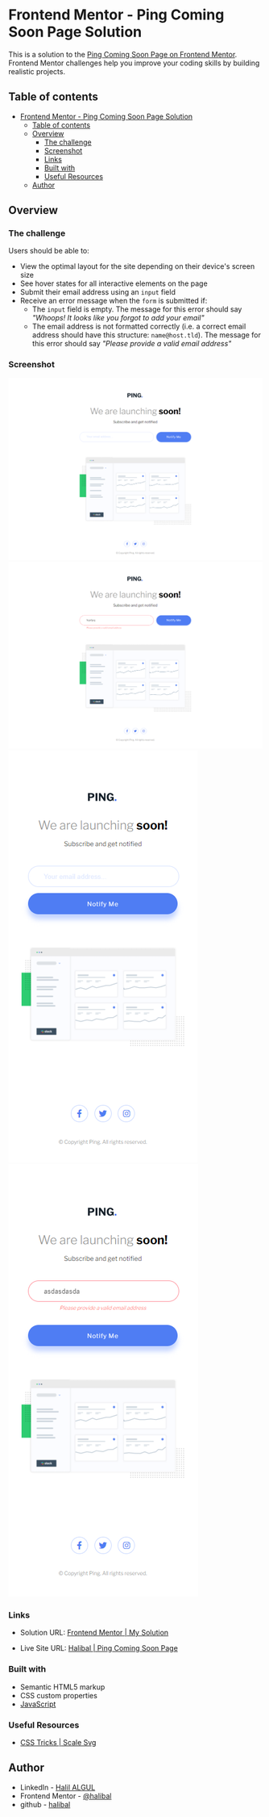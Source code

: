 # Frontend Mentor - Ping Coming Soon Page Solution

This is a solution to the [Ping Coming Soon Page on Frontend Mentor](https://www.frontendmentor.io/challenges/ping-single-column-coming-soon-page-5cadd051fec04111f7b848da/hub/ping-single-column-coming-soon-page-rJk2e6BIc). Frontend Mentor challenges help you improve your coding skills by building realistic projects.

## Table of contents

- [Frontend Mentor - Ping Coming Soon Page Solution](#frontend-mentor---ping-coming-soon-page-solution)
  - [Table of contents](#table-of-contents)
  - [Overview](#overview)
    - [The challenge](#the-challenge)
    - [Screenshot](#screenshot)
    - [Links](#links)
    - [Built with](#built-with)
    - [Useful Resources](#useful-resources)
  - [Author](#author)

## Overview

### The challenge

Users should be able to:

- View the optimal layout for the site depending on their device's screen size
- See hover states for all interactive elements on the page
- Submit their email address using an `input` field
- Receive an error message when the `form` is submitted if:
	- The `input` field is empty. The message for this error should say *"Whoops! It looks like you forgot to add your email"*
	- The email address is not formatted correctly (i.e. a correct email address should have this structure: `name@host.tld`). The message for this error should say *"Please provide a valid email address"*

### Screenshot

![Desktop Version](./images/desktop_default.png)
![Desktop Version Active State](./images/desktop_active.png)
![Mobile Version](./images/mobile_default.png)
![Desktop Version Active State](./images/mobile_active.png)

### Links

- Solution URL: [Frontend Mentor | My Solution](https://www.frontendmentor.io/solutions/ping-single-column-coming-soon-page-with-html-css-js-r1vIGfdIq)
  
- Live Site URL: [Halibal | Ping Coming Soon Page](https://halibal.github.io/ping-single-column-coming-soon-page/)

### Built with

- Semantic HTML5 markup
- CSS custom properties
- [JavaScript](https://www.javascript.com)

### Useful Resources

- [CSS Tricks | Scale Svg](https://css-tricks.com/scale-svg/)

## Author

- LinkedIn - [Halil ALGUL](https://www.linkedin.com/in/halilagul/)
- Frontend Mentor - [@halibal](https://www.frontendmentor.io/profile/halibal)
- github - [halibal](https://github.com/halibal)
